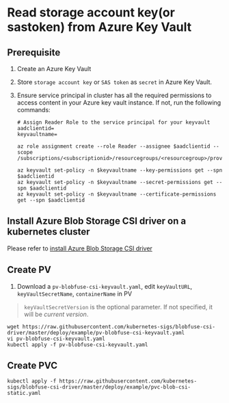 # Read storage account key(or sastoken) from Azure Key Vault

## Prerequisite

1. Create an Azure Key Vault

2. Store `storage account key` or `SAS token` as `secret` in Azure Key Vault.

3. Ensure service principal in cluster has all the required permissions to access content in your Azure key vault instance. If not, run the following commands:

   ```console
   # Assign Reader Role to the service principal for your keyvault
   aadclientid=
   keyvaultname=

   az role assignment create --role Reader --assignee $aadclientid --scope /subscriptions/<subscriptionid>/resourcegroups/<resourcegroup>/providers/Microsoft.KeyVault/vaults/$keyvaultname

   az keyvault set-policy -n $keyvaultname --key-permissions get --spn $aadclientid
   az keyvault set-policy -n $keyvaultname --secret-permissions get --spn $aadclientid
   az keyvault set-policy -n $keyvaultname --certificate-permissions get --spn $aadclientid
   ```

## Install Azure Blob Storage CSI driver on a kubernetes cluster
Please refer to [install Azure Blob Storage CSI driver](https://github.com/kubernetes-sigs/blobfuse-csi-driver/blob/master/docs/install-blobfuse-csi-driver.md)

## Create PV
1.  Download a `pv-blobfuse-csi-keyvault.yaml`, edit `keyVaultURL`, `keyVaultSecretName`, `containerName` in PV
> `keyVaultSecretVersion` is the optional parameter. If not specified, it will be *current version*.
```console
wget https://raw.githubusercontent.com/kubernetes-sigs/blobfuse-csi-driver/master/deploy/example/pv-blobfuse-csi-keyvault.yaml
vi pv-blobfuse-csi-keyvault.yaml
kubectl apply -f pv-blobfuse-csi-keyvault.yaml
```

## Create PVC 

```console
kubectl apply -f https://raw.githubusercontent.com/kubernetes-sigs/blobfuse-csi-driver/master/deploy/example/pvc-blob-csi-static.yaml
```
